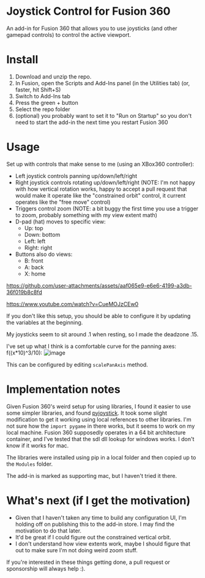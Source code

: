 # Joystick Control for Fusion 360

An add-in for Fusion 360 that allows you to use joysticks (and other gamepad controls) to control the active viewport.

# Install

1. Download and unzip the repo.
2. In Fusion, open the Scripts and Add-Ins panel (in the Utilities tab) (or, faster, hit Shift+S)
3. Switch to Add-Ins tab
4. Press the green + button
5. Select the repo folder
6. (optional) you probably want to set it to "Run on Startup" so you don't need to start the add-in the next time you restart Fusion 360

# Usage

Set up with controls that make sense to me (using an XBox360 controller):
 - Left joystick controls panning up/down/left/right
 - Right joystick controls rotating up/down/left/right (NOTE: I'm not happy with how vertical rotation works, happy to accept a pull request that would make it operate like the "constrained orbit" control, it current operates like the "free move" control)
 - Triggers control zoom (NOTE: a bit buggy the first time you use a trigger to zoom, probably something with my view extent math)
 - D-pad (hat) moves to specific view:
   - Up: top
   - Down: bottom
   - Left: left
   - Right: right
 - Buttons also do views:
   - B: front
   - A: back
   - X: home

https://github.com/user-attachments/assets/aaf065e9-e6e6-4199-a3db-36f019b8c8fd

https://www.youtube.com/watch?v=CueMOJzCEw0
  
If you don't like this setup, you should be able to configure it by updating the variables at the beginning.

My joysticks seem to sit around .1 when resting, so I made the deadzone .15.

I've set up what I think is a comfortable curve for the panning axes: f((x*10)^3/10): ![image](https://github.com/user-attachments/assets/0fcb9818-7a36-49ad-83e3-5b76f7aa17c7)

This can be configured by editing `scalePanAxis` method.

# Implementation notes

Given Fusion 360's weird setup for using libraries, I found it easier to use some simpler libraries, and found [pyjoystick](https://github.com/justengel/pyjoystick). It took some slight modification to get it working using local references to other libraries. I'm not sure how the `import pygame` in there works, but it seems to work on my local machine. Fusion 360 supposedly operates in a 64 bit architecture container, and I've tested that the sdl dll lookup for windows works. I don't know if it works for mac.

The libraries were installed using pip in a local folder and then copied up to the `Modules` folder.

The add-in is marked as supporting mac, but I haven't tried it there.

# What's next (if I get the motivation)

- Given that I haven't taken any time to build any configuration UI, I'm holding off on publishing this to the add-in store. I may find the motivation to do that later.
- It'd be great if I could figure out the constrained vertical orbit.
- I don't understand how view extents work, maybe I should figure that out to make sure I'm not doing weird zoom stuff.

If you're interested in these things getting done, a pull request or sponsorship will always help :).

